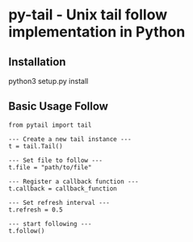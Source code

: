 # py-tail - Unix tail follow implementation in Python #

## Installation ##

python3 setup.py install

## Basic Usage Follow ##
    from pytail import tail
    
    --- Create a new tail instance ---
    t = tail.Tail()
    
    --- Set file to follow --- 
    t.file = "path/to/file"
    
    --- Register a callback function ---
    t.callback = callback_function
    
    --- Set refresh interval ---
    t.refresh = 0.5

    --- start following ---
    t.follow()
     

